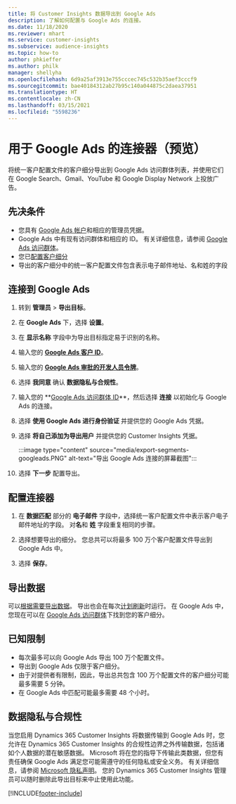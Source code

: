 ```yaml
---
title: 将 Customer Insights 数据导出到 Google Ads
description: 了解如何配置与 Google Ads 的连接。
ms.date: 11/18/2020
ms.reviewer: mhart
ms.service: customer-insights
ms.subservice: audience-insights
ms.topic: how-to
author: phkieffer
ms.author: philk
manager: shellyha
ms.openlocfilehash: 6d9a25af3913e755cccec745c532b35aef3cccf9
ms.sourcegitcommit: bae40184312ab27b95c140a044875c2daea37951
ms.translationtype: HT
ms.contentlocale: zh-CN
ms.lasthandoff: 03/15/2021
ms.locfileid: "5598236"
---
```

# <a name="connector-for-google-ads-preview"></a>用于 Google Ads 的连接器（预览）

将统一客户配置文件的客户细分导出到 Google Ads 访问群体列表，并使用它们在 Google Search、Gmail、YouTube 和 Google Display Network 上投放广告。 

## <a name="prerequisites"></a>先决条件

-   您具有 [Google Ads 帐户](https://ads.google.com/)和相应的管理员凭据。
-   Google Ads 中有现有访问群体和相应的 ID。 有关详细信息，请参阅 [Google Ads 访问群体](https://support.google.com/google-ads/answer/7558048?hl=en#:~:text=Audience%20lists%20is%20a%20section,Display%20Network%20through%20remarketing%20campaigns.)。
-   您已[配置客户细分](segments.md)
-   导出的客户细分中的统一客户配置文件包含表示电子邮件地址、名和姓的字段

## <a name="connect-to-google-ads"></a>连接到 Google Ads

1. 转到 **管理员** > **导出目标**。

1. 在 **Google Ads** 下，选择 **设置**。

1. 在 **显示名称** 字段中为导出目标指定易于识别的名称。

1. 输入您的 **[Google Ads 客户 ID](https://support.google.com/google-ads/answer/1704344)**。

1. 输入您的 **[Google Ads 审批的开发人员令牌](https://developers.google.com/google-ads/api/docs/first-call/dev-token)**。

1. 选择 **我同意** 确认 **数据隐私与合规性**。

1. 输入您的 **[Google Ads 访问群体 ID](https://support.google.com/google-ads/answer/7558048?hl=en#:~:text=Audience%20lists%20is%20a%20section,Display%20Network%20through%20remarketing%20campaigns.)**，然后选择 **连接** 以初始化与 Google Ads 的连接。

1. 选择 **使用 Google Ads 进行身份验证** 并提供您的 Google Ads 凭据。

1. 选择 **将自己添加为导出用户** 并提供您的 Customer Insights 凭据。

   :::image type="content" source="media/export-segments-googleads.PNG" alt-text="导出 Google Ads 连接的屏幕截图":::

1. 选择 **下一步** 配置导出。

## <a name="configure-the-connector"></a>配置连接器

1. 在 **数据匹配** 部分的 **电子邮件** 字段中，选择统一客户配置文件中表示客户电子邮件地址的字段。 对**名**和 **姓** 字段重复相同的步骤。

1. 选择想要导出的细分。 您总共可以将最多 100 万个客户配置文件导出到 Google Ads 中。

1. 选择 **保存**。

## <a name="export-the-data"></a>导出数据

可以[根据需要导出数据](export-destinations.md)。 导出也会在每次[计划刷新](system.md#schedule-tab)时运行。 在 Google Ads 中，您现在可以在 [Google Ads 访问群体](https://support.google.com/google-ads/answer/7558048?hl=en/)下找到您的客户细分。

## <a name="known-limitations"></a>已知限制

- 每次最多可以向 Google Ads 导出 100 万个配置文件。
- 导出到 Google Ads 仅限于客户细分。
- 由于对提供者有限制，因此，导出总共包含 100 万个配置文件的客户细分可能最多需要 5 分钟。 
- 在 Google Ads 中匹配可能最多需要 48 个小时。

## <a name="data-privacy-and-compliance"></a>数据隐私与合规性

当您启用 Dynamics 365 Customer Insights 将数据传输到 Google Ads 时，您允许在 Dynamics 365 Customer Insights 的合规性边界之外传输数据，包括诸如个人数据的潜在敏感数据。 Microsoft 将在您的指导下传输此类数据，但您有责任确保 Google Ads 满足您可能需遵守的任何隐私或安全义务。 有关详细信息，请参阅 [Microsoft 隐私声明](https://go.microsoft.com/fwlink/?linkid=396732)。
您的 Dynamics 365 Customer Insights 管理员可以随时删除此导出目标来中止使用此功能。


[!INCLUDE[footer-include](../includes/footer-banner.md)]